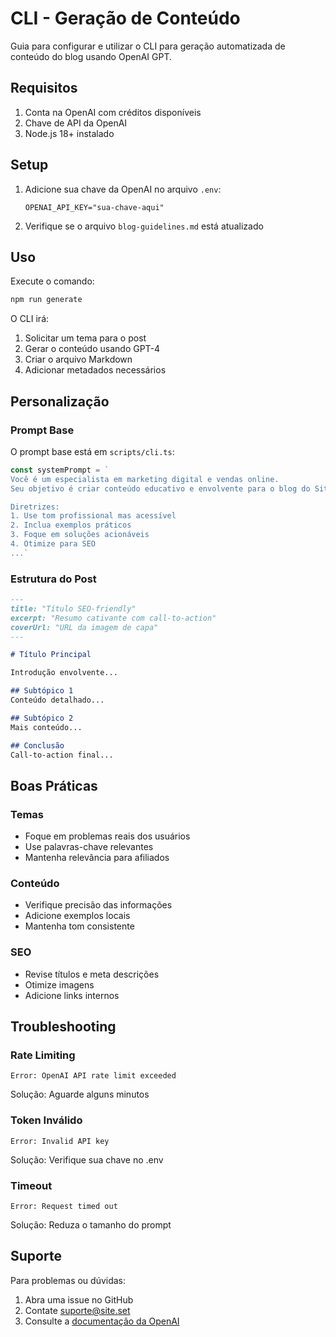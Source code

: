 # CLI - Geração de Conteúdo

Guia para configurar e utilizar o CLI para geração automatizada de conteúdo do blog usando OpenAI GPT.

## Requisitos

1. Conta na OpenAI com créditos disponíveis
2. Chave de API da OpenAI
3. Node.js 18+ instalado

## Setup

1. Adicione sua chave da OpenAI no arquivo `.env`:
   ```env
   OPENAI_API_KEY="sua-chave-aqui"
   ```

2. Verifique se o arquivo `blog-guidelines.md` está atualizado

## Uso

Execute o comando:
```bash
npm run generate
```

O CLI irá:
1. Solicitar um tema para o post
2. Gerar o conteúdo usando GPT-4
3. Criar o arquivo Markdown
4. Adicionar metadados necessários

## Personalização

### Prompt Base

O prompt base está em `scripts/cli.ts`:

```typescript
const systemPrompt = `
Você é um especialista em marketing digital e vendas online.
Seu objetivo é criar conteúdo educativo e envolvente para o blog do Site.Set.

Diretrizes:
1. Use tom profissional mas acessível
2. Inclua exemplos práticos
3. Foque em soluções acionáveis
4. Otimize para SEO
...`
```

### Estrutura do Post

```markdown
---
title: "Título SEO-friendly"
excerpt: "Resumo cativante com call-to-action"
coverUrl: "URL da imagem de capa"
---

# Título Principal

Introdução envolvente...

## Subtópico 1
Conteúdo detalhado...

## Subtópico 2
Mais conteúdo...

## Conclusão
Call-to-action final...
```

## Boas Práticas

### Temas
- Foque em problemas reais dos usuários
- Use palavras-chave relevantes
- Mantenha relevância para afiliados

### Conteúdo
- Verifique precisão das informações
- Adicione exemplos locais
- Mantenha tom consistente

### SEO
- Revise títulos e meta descrições
- Otimize imagens
- Adicione links internos

## Troubleshooting

### Rate Limiting
```
Error: OpenAI API rate limit exceeded
```
Solução: Aguarde alguns minutos

### Token Inválido
```
Error: Invalid API key
```
Solução: Verifique sua chave no .env

### Timeout
```
Error: Request timed out
```
Solução: Reduza o tamanho do prompt

## Suporte

Para problemas ou dúvidas:
1. Abra uma issue no GitHub
2. Contate suporte@site.set
3. Consulte a [documentação da OpenAI](https://platform.openai.com/docs)